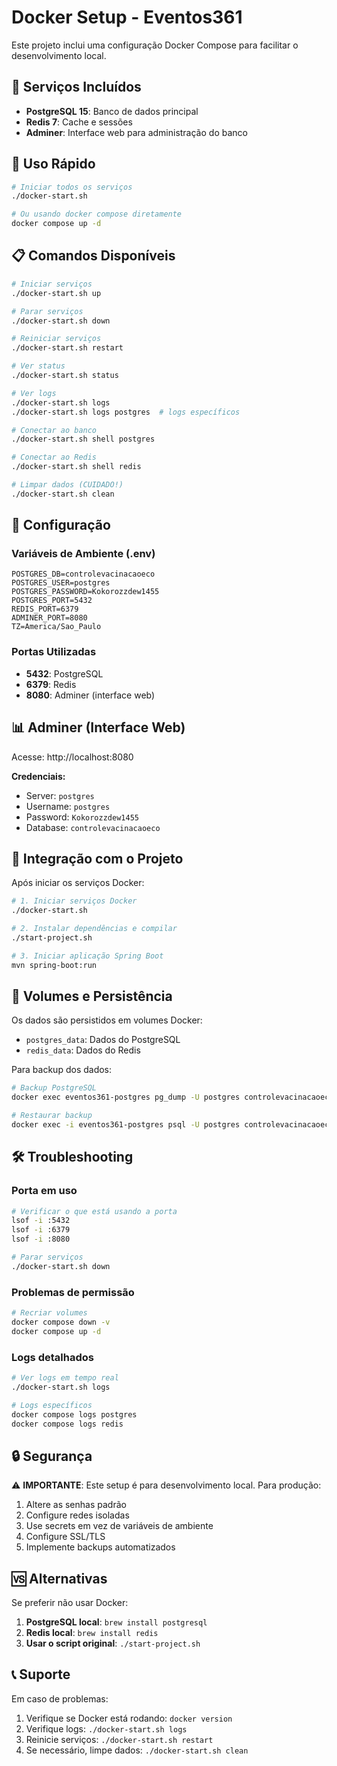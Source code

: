 # Docker Setup - Eventos361

Este projeto inclui uma configuração Docker Compose para facilitar o desenvolvimento local.

## 🐳 Serviços Incluídos

- **PostgreSQL 15**: Banco de dados principal
- **Redis 7**: Cache e sessões
- **Adminer**: Interface web para administração do banco

## 🚀 Uso Rápido

```bash
# Iniciar todos os serviços
./docker-start.sh

# Ou usando docker compose diretamente
docker compose up -d
```

## 📋 Comandos Disponíveis

```bash
# Iniciar serviços
./docker-start.sh up

# Parar serviços
./docker-start.sh down

# Reiniciar serviços
./docker-start.sh restart

# Ver status
./docker-start.sh status

# Ver logs
./docker-start.sh logs
./docker-start.sh logs postgres  # logs específicos

# Conectar ao banco
./docker-start.sh shell postgres

# Conectar ao Redis
./docker-start.sh shell redis

# Limpar dados (CUIDADO!)
./docker-start.sh clean
```

## 🔧 Configuração

### Variáveis de Ambiente (.env)

```env
POSTGRES_DB=controlevacinacaoeco
POSTGRES_USER=postgres
POSTGRES_PASSWORD=Kokorozzdew1455
POSTGRES_PORT=5432
REDIS_PORT=6379
ADMINER_PORT=8080
TZ=America/Sao_Paulo
```

### Portas Utilizadas

- **5432**: PostgreSQL
- **6379**: Redis
- **8080**: Adminer (interface web)

## 📊 Adminer (Interface Web)

Acesse: http://localhost:8080

**Credenciais:**
- Server: `postgres`
- Username: `postgres`
- Password: `Kokorozzdew1455`
- Database: `controlevacinacaoeco`

## 🔄 Integração com o Projeto

Após iniciar os serviços Docker:

```bash
# 1. Iniciar serviços Docker
./docker-start.sh

# 2. Instalar dependências e compilar
./start-project.sh

# 3. Iniciar aplicação Spring Boot
mvn spring-boot:run
```

## 📁 Volumes e Persistência

Os dados são persistidos em volumes Docker:

- `postgres_data`: Dados do PostgreSQL
- `redis_data`: Dados do Redis

Para backup dos dados:

```bash
# Backup PostgreSQL
docker exec eventos361-postgres pg_dump -U postgres controlevacinacaoeco > backup.sql

# Restaurar backup
docker exec -i eventos361-postgres psql -U postgres controlevacinacaoeco < backup.sql
```

## 🛠 Troubleshooting

### Porta em uso
```bash
# Verificar o que está usando a porta
lsof -i :5432
lsof -i :6379
lsof -i :8080

# Parar serviços
./docker-start.sh down
```

### Problemas de permissão
```bash
# Recriar volumes
docker compose down -v
docker compose up -d
```

### Logs detalhados
```bash
# Ver logs em tempo real
./docker-start.sh logs

# Logs específicos
docker compose logs postgres
docker compose logs redis
```

## 🔒 Segurança

⚠️ **IMPORTANTE**: Este setup é para desenvolvimento local. Para produção:

1. Altere as senhas padrão
2. Configure redes isoladas
3. Use secrets em vez de variáveis de ambiente
4. Configure SSL/TLS
5. Implemente backups automatizados

## 🆚 Alternativas

Se preferir não usar Docker:

1. **PostgreSQL local**: `brew install postgresql`
2. **Redis local**: `brew install redis`
3. **Usar o script original**: `./start-project.sh`

## 📞 Suporte

Em caso de problemas:

1. Verifique se Docker está rodando: `docker version`
2. Verifique logs: `./docker-start.sh logs`
3. Reinicie serviços: `./docker-start.sh restart`
4. Se necessário, limpe dados: `./docker-start.sh clean`
